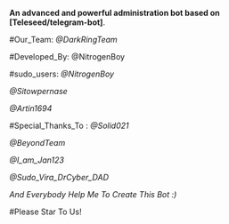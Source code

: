 **An advanced and powerful administration bot based on [Teleseed/telegram-bot]**.

#Our_Team:
*@DarkRingTeam*

#Developed_By:
@NitrogenBoy

#sudo_users:
*@NitrogenBoy*

*@Sitowpernase*

*@Artin1694*

#Special_Thanks_To :
*@Solid021*

*@BeyondTeam*

*@I_am_Jan123*

*@Sudo_Vira_DrCyber_DAD*

*_And Everybody Help Me To Create This Bot :)_*

#Please Star To Us!
